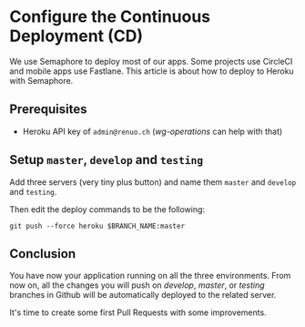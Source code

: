 # Configure the Continuous Deployment (CD)

We use Semaphore to deploy most of our apps. Some projects use CircleCI and
mobile apps use Fastlane. This article is about how to deploy to Heroku with
Semaphore.

## Prerequisites

* Heroku API key of `admin@renuo.ch` (*wg-operations* can help with that)

## Setup `master`, `develop` and `testing`

Add three servers (very tiny plus button) and name them `master`
and `develop` and `testing`.

Then edit the deploy commands to be the following:

```shell
git push --force heroku $BRANCH_NAME:master
```

## Conclusion

You have now your application running on all the three environments.
From now on, all the changes you will push on *develop*, *master*, or *testing*
branches in Github will be automatically deployed to the related server.

It's time to create some first Pull Requests with some improvements.
